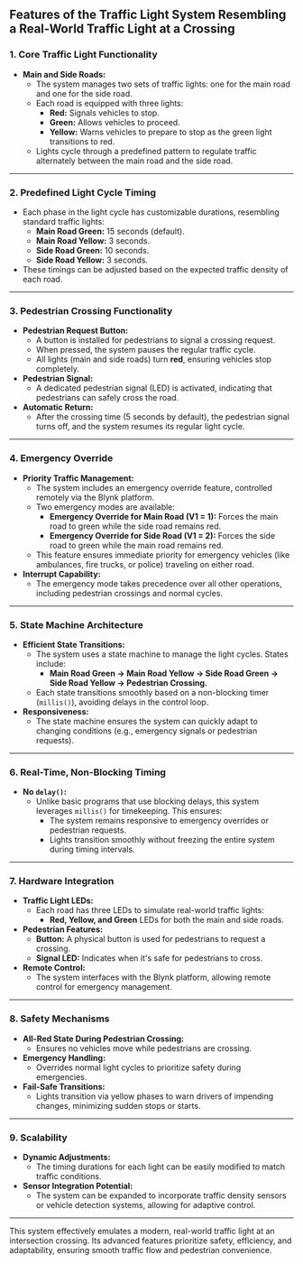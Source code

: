 ## Features of the Traffic Light System Resembling a Real-World Traffic Light at a Crossing

### **1. Core Traffic Light Functionality**
- **Main and Side Roads:**
  - The system manages two sets of traffic lights: one for the main road and one for the side road.
  - Each road is equipped with three lights:
    - **Red:** Signals vehicles to stop.
    - **Green:** Allows vehicles to proceed.
    - **Yellow:** Warns vehicles to prepare to stop as the green light transitions to red.
  - Lights cycle through a predefined pattern to regulate traffic alternately between the main road and the side road.

---

### **2. Predefined Light Cycle Timing**
- Each phase in the light cycle has customizable durations, resembling standard traffic lights:
  - **Main Road Green:** 15 seconds (default).
  - **Main Road Yellow:** 3 seconds.
  - **Side Road Green:** 10 seconds.
  - **Side Road Yellow:** 3 seconds.
- These timings can be adjusted based on the expected traffic density of each road.

---

### **3. Pedestrian Crossing Functionality**
- **Pedestrian Request Button:**
  - A button is installed for pedestrians to signal a crossing request.
  - When pressed, the system pauses the regular traffic cycle.
  - All lights (main and side roads) turn **red**, ensuring vehicles stop completely.
- **Pedestrian Signal:**
  - A dedicated pedestrian signal (LED) is activated, indicating that pedestrians can safely cross the road.
- **Automatic Return:**
  - After the crossing time (5 seconds by default), the pedestrian signal turns off, and the system resumes its regular light cycle.

---

### **4. Emergency Override**
- **Priority Traffic Management:**
  - The system includes an emergency override feature, controlled remotely via the Blynk platform.
  - Two emergency modes are available:
    - **Emergency Override for Main Road (V1 = 1):** Forces the main road to green while the side road remains red.
    - **Emergency Override for Side Road (V1 = 2):** Forces the side road to green while the main road remains red.
  - This feature ensures immediate priority for emergency vehicles (like ambulances, fire trucks, or police) traveling on either road.
- **Interrupt Capability:**
  - The emergency mode takes precedence over all other operations, including pedestrian crossings and normal cycles.

---

### **5. State Machine Architecture**
- **Efficient State Transitions:**
  - The system uses a state machine to manage the light cycles. States include:
    - **Main Road Green → Main Road Yellow → Side Road Green → Side Road Yellow → Pedestrian Crossing.**
  - Each state transitions smoothly based on a non-blocking timer (`millis()`), avoiding delays in the control loop.
- **Responsiveness:**
  - The state machine ensures the system can quickly adapt to changing conditions (e.g., emergency signals or pedestrian requests).

---

### **6. Real-Time, Non-Blocking Timing**
- **No `delay()`:**
  - Unlike basic programs that use blocking delays, this system leverages `millis()` for timekeeping. This ensures:
    - The system remains responsive to emergency overrides or pedestrian requests.
    - Lights transition smoothly without freezing the entire system during timing intervals.

---

### **7. Hardware Integration**
- **Traffic Light LEDs:**
  - Each road has three LEDs to simulate real-world traffic lights:
    - **Red, Yellow, and Green** LEDs for both the main and side roads.
- **Pedestrian Features:**
  - **Button:** A physical button is used for pedestrians to request a crossing.
  - **Signal LED:** Indicates when it's safe for pedestrians to cross.
- **Remote Control:**
  - The system interfaces with the Blynk platform, allowing remote control for emergency management.

---

### **8. Safety Mechanisms**
- **All-Red State During Pedestrian Crossing:**
  - Ensures no vehicles move while pedestrians are crossing.
- **Emergency Handling:**
  - Overrides normal light cycles to prioritize safety during emergencies.
- **Fail-Safe Transitions:**
  - Lights transition via yellow phases to warn drivers of impending changes, minimizing sudden stops or starts.

---

### **9. Scalability**
- **Dynamic Adjustments:**
  - The timing durations for each light can be easily modified to match traffic conditions.
- **Sensor Integration Potential:**
  - The system can be expanded to incorporate traffic density sensors or vehicle detection systems, allowing for adaptive control.

---

This system effectively emulates a modern, real-world traffic light at an intersection crossing. Its advanced features prioritize safety, efficiency, and adaptability, ensuring smooth traffic flow and pedestrian convenience.
